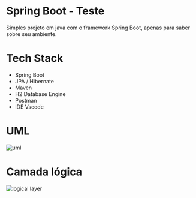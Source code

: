 # Spring Boot - Teste

Simples projeto em java com o framework Spring Boot, apenas para saber sobre seu ambiente.

# Tech Stack
- Spring Boot
- JPA / Hibernate
- Maven
- H2 Database Engine
- Postman
- IDE Vscode

# UML

<img src="https://i.imgur.com/q6hfkgP.png" width="" alt="uml" />

# Camada lógica

<img src="https://i.imgur.com/cvyOOCo.png" width="" alt="logical layer" />
